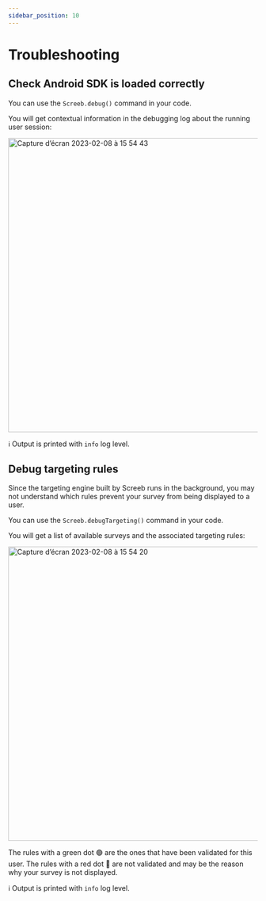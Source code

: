 ```yaml
---
sidebar_position: 10
---
```


# Troubleshooting

## Check Android SDK is loaded correctly

You can use the `Screeb.debug()` command in your code.

You will get contextual information in the debugging log about the running user session:

<img width="594" alt="Capture d’écran 2023-02-08 à 15 54 43" src="https://user-images.githubusercontent.com/80167759/217565520-0d6727e7-e178-492d-ba26-b69302b60861.png"/>

ℹ️ Output is printed with `info` log level.

## Debug targeting rules

Since the targeting engine built by Screeb runs in the background, you may not understand which rules prevent your survey from being displayed to a user.

You can use the `Screeb.debugTargeting()` command in your code.

You will get a list of available surveys and the associated targeting rules:

<img width="594" alt="Capture d’écran 2023-02-08 à 15 54 20" src="https://user-images.githubusercontent.com/80167759/217565787-49ef0864-0ef1-4e28-8cd4-0f8999318a84.png"/>

The rules with a green dot 🟢 are the ones that have been validated for this user. The rules with a red dot 🔴 are not validated and may be the reason why your survey is not displayed.

ℹ️ Output is printed with `info` log level.
